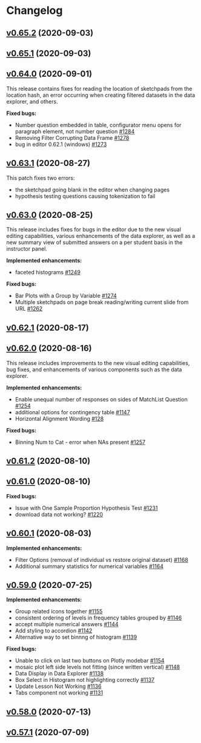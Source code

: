 # Changelog

## [v0.65.2](https://github.com/isle-project/isle-editor/releases/tag/v0.65.2) (2020-09-03)

## [v0.65.1](https://github.com/isle-project/isle-editor/releases/tag/v0.65.1) (2020-09-03)

## [v0.64.0](https://github.com/isle-project/isle-editor/releases/tag/v0.64.0) (2020-09-01)

This release contains fixes for reading the location of sketchpads from the location hash, an error occurring when creating filtered datasets in the data explorer, and others. 

**Fixed bugs:**

- Number question embedded in table, configurator menu opens for paragraph element, not number question [\#1284](https://github.com/isle-project/isle-editor/issues/1284)
- Removing Filter Corrupting Data Frame [\#1278](https://github.com/isle-project/isle-editor/issues/1278)
- bug in editor 0.62.1 \(windows\) [\#1273](https://github.com/isle-project/isle-editor/issues/1273)

## [v0.63.1](https://github.com/isle-project/isle-editor/releases/tag/v0.63.1) (2020-08-27)

This patch fixes two errors:
- the sketchpad going blank in the editor when changing pages
- hypothesis testing questions causing tokenization to fail

## [v0.63.0](https://github.com/isle-project/isle-editor/releases/tag/v0.63.0) (2020-08-25)

This release includes fixes for bugs in the editor due to the new visual editing capabilities, various enhancements of the data explorer, as well as a new summary view of submitted answers on a per student basis in the instructor panel.

**Implemented enhancements:**

- faceted histograms [\#1249](https://github.com/isle-project/isle-editor/issues/1249)

**Fixed bugs:**

- Bar Plots with a Group by Variable [\#1274](https://github.com/isle-project/isle-editor/issues/1274)
- Multiple sketchpads on page break reading/writing current slide from URL [\#1262](https://github.com/isle-project/isle-editor/issues/1262)

## [v0.62.1](https://github.com/isle-project/isle-editor/releases/tag/v0.62.1) (2020-08-17)

## [v0.62.0](https://github.com/isle-project/isle-editor/releases/tag/v0.62.0) (2020-08-16)

This release includes improvements to the new visual editing capabilities, bug fixes, and enhancements of various components such as the data explorer.



**Implemented enhancements:**

- Enable unequal number of responses on sides of MatchList Question [\#1254](https://github.com/isle-project/isle-editor/issues/1254)
- additional options for contingency table [\#1147](https://github.com/isle-project/isle-editor/issues/1147)
- Horizontal Alignment Wording [\#128](https://github.com/isle-project/isle-editor/issues/128)

**Fixed bugs:**

- Binning Num to Cat - error when NAs present [\#1257](https://github.com/isle-project/isle-editor/issues/1257)

## [v0.61.2](https://github.com/isle-project/isle-editor/releases/tag/v0.61.2) (2020-08-10)

## [v0.61.0](https://github.com/isle-project/isle-editor/releases/tag/v0.61.0) (2020-08-10)

**Fixed bugs:**

- Issue with One Sample Proportion Hypothesis Test [\#1231](https://github.com/isle-project/isle-editor/issues/1231)
- download data not working? [\#1220](https://github.com/isle-project/isle-editor/issues/1220)

## [v0.60.1](https://github.com/isle-project/isle-editor/releases/tag/v0.60.1) (2020-08-03)

**Implemented enhancements:**

- Filter Options \(removal of individual vs restore original dataset\) [\#1168](https://github.com/isle-project/isle-editor/issues/1168)
- Additional summary statistics for numerical variables [\#1164](https://github.com/isle-project/isle-editor/issues/1164)

## [v0.59.0](https://github.com/isle-project/isle-editor/releases/tag/v0.59.0) (2020-07-25)

**Implemented enhancements:**

- Group related icons together [\#1155](https://github.com/isle-project/isle-editor/issues/1155)
- consistent ordering of levels in frequency tables grouped by [\#1146](https://github.com/isle-project/isle-editor/issues/1146)
- accept multiple numerical answers [\#1144](https://github.com/isle-project/isle-editor/issues/1144)
- Add styling to accordion [\#1142](https://github.com/isle-project/isle-editor/issues/1142)
- Alternative way to set binnng of histogram  [\#1139](https://github.com/isle-project/isle-editor/issues/1139)

**Fixed bugs:**

- Unable to click on last two buttons on Plotly modebar  [\#1154](https://github.com/isle-project/isle-editor/issues/1154)
- mosaic plot left side levels not fitting \(since written vertical\) [\#1148](https://github.com/isle-project/isle-editor/issues/1148)
- Data Display in Data Explorer [\#1138](https://github.com/isle-project/isle-editor/issues/1138)
- Box Select in Histogram not highlighting correctly [\#1137](https://github.com/isle-project/isle-editor/issues/1137)
- Update Lesson Not Working [\#1136](https://github.com/isle-project/isle-editor/issues/1136)
- Tabs component not working [\#1131](https://github.com/isle-project/isle-editor/issues/1131)

## [v0.58.0](https://github.com/isle-project/isle-editor/releases/tag/v0.58.0) (2020-07-13)

## [v0.57.1](https://github.com/isle-project/isle-editor/releases/tag/v0.57.1) (2020-07-09)




